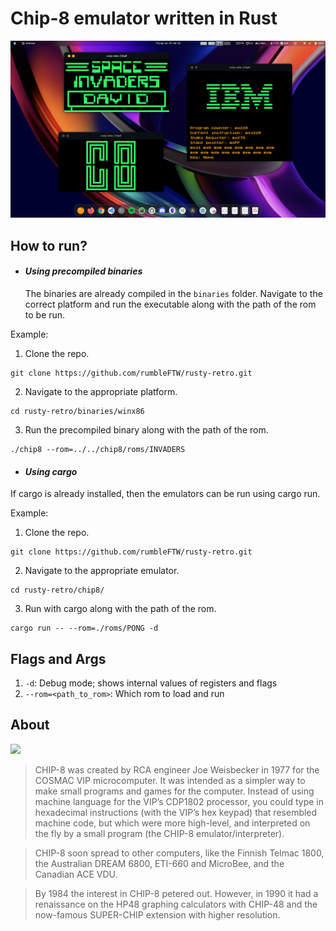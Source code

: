 # Chip-8 emulator written in Rust

![](../media/c8_demo.png)

## **How to run?**

- #### _*Using precompiled binaries*_
  The binaries are already compiled in the `binaries` folder. Navigate to the correct platform and run the executable along with the path of the rom to be run.

Example:

1. Clone the repo.

```
git clone https://github.com/rumbleFTW/rusty-retro.git
```

2. Navigate to the appropriate platform.

```
cd rusty-retro/binaries/winx86
```

3. Run the precompiled binary along with the path of the rom.

```
./chip8 --rom=../../chip8/roms/INVADERS
```

- #### _*Using cargo*_

If cargo is already installed, then the emulators can be run using cargo run.

Example:

1. Clone the repo.

```
git clone https://github.com/rumbleFTW/rusty-retro.git
```

2. Navigate to the appropriate emulator.

```
cd rusty-retro/chip8/
```

3. Run with cargo along with the path of the rom.

```
cargo run -- --rom=./roms/PONG -d
```

## **Flags and Args**

1. `-d`: Debug mode; shows internal values of registers and flags
2. `--rom=<path_to_rom>`: Which rom to load and run

## About

<img src="https://upload.wikimedia.org/wikipedia/commons/thumb/5/54/Space_intercept.png/220px-Space_intercept.png">

> CHIP-8 was created by RCA engineer Joe Weisbecker in 1977 for the COSMAC VIP microcomputer. It was intended as a simpler way to make small programs and games for the computer. Instead of using machine language for the VIP’s CDP1802 processor, you could type in hexadecimal instructions (with the VIP’s hex keypad) that resembled machine code, but which were more high-level, and interpreted on the fly by a small program (the CHIP-8 emulator/interpreter).

> CHIP-8 soon spread to other computers, like the Finnish Telmac 1800, the Australian DREAM 6800, ETI-660 and MicroBee, and the Canadian ACE VDU.

> By 1984 the interest in CHIP-8 petered out. However, in 1990 it had a renaissance on the HP48 graphing calculators with CHIP-48 and the now-famous SUPER-CHIP extension with higher resolution.
